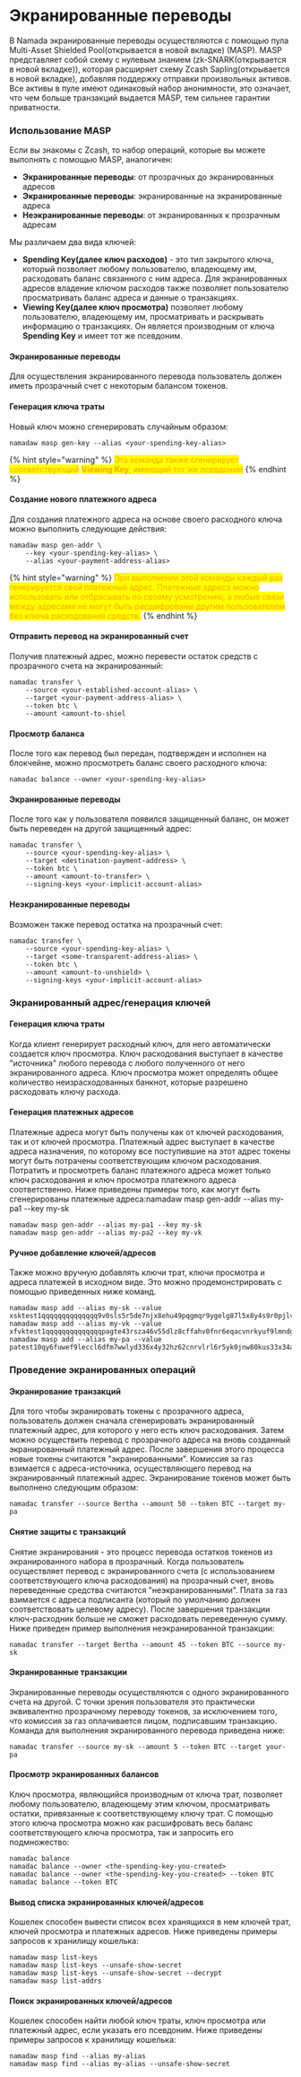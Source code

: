# Экранированные переводы

В Namada экранированные переводы осуществляются с помощью пула Multi-Asset Shielded Pool(открывается в новой вкладке) (MASP). MASP представляет собой схему с нулевым знанием (zk-SNARK(открывается в новой вкладке)), которая расширяет схему Zcash Sapling(открывается в новой вкладке), добавляя поддержку отправки произвольных активов. Все активы в пуле имеют одинаковый набор анонимности, это означает, что чем больше транзакций выдается MASP, тем сильнее гарантии приватности.

### Использование MASP

Если вы знакомы с Zcash, то набор операций, которые вы можете выполнять с помощью MASP, аналогичен:

* **Экранированные переводы**: от прозрачных до экранированных адресов
* **Экранированные переводы**: экранированные на экранированные адреса
* **Неэкранированные переводы**: от экранированных к прозрачным адресам

Мы различаем два вида ключей:

* **Spending Key(далее ключ расходов)** - это тип закрытого ключа, который позволяет любому пользователю, владеющему им, расходовать баланс связанного с ним адреса. Для экранированных адресов владение ключом расходов также позволяет пользователю просматривать баланс адреса и данные о транзакциях.
* **Viewing Key(далее ключ просмотра)** позволяет любому пользователю, владеющему им, просматривать и раскрывать информацию о транзакциях. Он является производным от ключа **Spending Key** и имеет тот же псевдоним.

#### Экранированные переводы

Для осуществления экранированного перевода пользователь должен иметь прозрачный счет с некоторым балансом токенов.

#### Генерация ключа траты

Новый ключ можно сгенерировать случайным образом:

```
namadaw masp gen-key --alias <your-spending-key-alias>
```

{% hint style="warning" %}
<mark style="color:orange;">Эта команда также сгенерирует соответствующий</mark> <mark style="color:orange;">**Viewing Key**</mark><mark style="color:orange;">, имеющий тот же псевдоним</mark>
{% endhint %}

#### Создание нового платежного адреса

Для создания платежного адреса на основе своего расходного ключа можно выполнить следующие действия:

```
namadaw masp gen-addr \
    --key <your-spending-key-alias> \
    --alias <your-payment-address-alias>
```

{% hint style="warning" %}
<mark style="color:orange;">При выполнении этой команды каждый раз генерируется свой платежный адрес. Платежные адреса можно использовать или отбрасывать по своему усмотрению, а любые связи между адресами не могут быть расшифрованы другим пользователем без ключа расходования средств.</mark>
{% endhint %}

#### Отправить перевод на экранированный счет

Получив платежный адрес, можно перевести остаток средств с прозрачного счета на экранированный:

```
namadac transfer \
    --source <your-established-account-alias> \
    --target <your-payment-address-alias> \
    --token btc \
    --amount <amount-to-shiel
```

#### Просмотр баланса

После того как перевод был передан, подтвержден и исполнен на блокчейне, можно просмотреть баланс своего расходного ключа:

```
namadac balance --owner <your-spending-key-alias>
```

#### Экранированные переводы

После того как у пользователя появился защищенный баланс, он может быть переведен на другой защищенный адрес:

```
namadac transfer \
    --source <your-spending-key-alias> \
    --target <destination-payment-address> \
    --token btc \
    --amount <amount-to-transfer> \
    --signing-keys <your-implicit-account-alias>
```

#### Неэкранированные переводы

Возможен также перевод остатка на прозрачный счет:

```
namadac transfer \
    --source <your-spending-key-alias> \
    --target <some-transparent-address-alias> \
    --token btc \
    --amount <amount-to-unshield> \
    --signing-keys <your-implicit-account-alias>
```

### Экранированный адрес/генерация ключей

#### Генерация ключа траты

Когда клиент генерирует расходный ключ, для него автоматически создается ключ просмотра. Ключ расходования выступает в качестве "источника" любого перевода с любого полученного от него экранированного адреса. Ключ просмотра может определять общее количество неизрасходованных банкнот, которые разрешено расходовать ключу расхода.

#### Генерация платежных адресов

Платежные адреса могут быть получены как от ключей расходования, так и от ключей просмотра. Платежный адрес выступает в качестве адреса назначения, по которому все поступившие на этот адрес токены могут быть потрачены соответствующим ключом расходования. Потратить и просмотреть баланс платежного адреса может только ключ расходования и ключ просмотра платежного адреса соответственно. Ниже приведены примеры того, как могут быть сгенерированы платежные адреса:namadaw masp gen-addr --alias my-pa1 --key my-sk

```
namadaw masp gen-addr --alias my-pa1 --key my-sk
namadaw masp gen-addr --alias my-pa2 --key my-vk
```

#### Ручное добавление ключей/адресов

Также можно вручную добавлять ключи трат, ключи просмотра и адреса платежей в исходном виде. Это можно продемонстрировать с помощью приведенных ниже команд.

```
namadaw masp add --alias my-sk --value xsktest1qqqqqqqqqqqqqq9v0sls5r5de7njx8ehu49pqgmqr9ygelg87l5x8y4s9r0pjlvu69au6gn3su5ewneas486hdccyayx32hxvt64p3d0hfuprpgcgv2q9gdx3jvxrn02f0nnp3jtdd6f5vwscfuyum083cvfv4jun75ak5sdgrm2pthzj3sflxc0jx0edrakx3vdcngrfjmru8ywkguru8mxss2uuqxdlglaz6undx5h8w7g70t2es850g48xzdkqay5qs0yw06rtxcvedhsv
namadaw masp add --alias my-vk --value xfvktest1qqqqqqqqqqqqqqpagte43rsza46v55dlz8cffahv0fnr6eqacvnrkyuf9lmndgal7erg38awgq60r259csg3lxeeyy5355f5nj3ywpeqgd2guqd73uxz46645d0ayt9em88wflka0vsrq29u47x55psw93ly80lvftzdr5ccrzuuedtf6fala4r4nnazm9y9hq5yu6pq24arjskmpv4mdgfn3spffxxv8ugvym36kmnj45jcvvmm227vqjm5fq8882yhjsq97p7xrwqt7n63v
namadaw masp add --alias my-pa --value patest10qy6fuwef9leccl6dfm7wwlyd336x4y32hz62cnrvlrl6r5yk0jnw80kus33x34a5peg2xc4csn
```

### Проведение экранированных операций

#### Экранирование транзакций

Для того чтобы экранировать токены с прозрачного адреса, пользователь должен сначала сгенерировать экранированный платежный адрес, для которого у него есть ключ расходования. Затем можно осуществить перевод с прозрачного адреса на вновь созданный экранированный платежный адрес. После завершения этого процесса новые токены считаются "экранированными". Комиссия за газ взимается с адреса-источника, осуществляющего перевод на экранированный платежный адрес. Экранирование токенов может быть выполнено следующим образом:

```
namadac transfer --source Bertha --amount 50 --token BTC --target my-pa
```

#### Снятие защиты с транзакций

Снятие экранирования - это процесс перевода остатков токенов из экранированного набора в прозрачный. Когда пользователь осуществляет перевод с экранированного счета (с использованием соответствующего ключа расходования) на прозрачный счет, вновь переведенные средства считаются "неэкранированными". Плата за газ взимается с адреса подписанта (который по умолчанию должен соответствовать целевому адресу). После завершения транзакции ключ-расходник больше не сможет расходовать переведенную сумму. Ниже приведен пример выполнения неэкранированной транзакции:

```
namadac transfer --target Bertha --amount 45 --token BTC --source my-sk
```

#### Экранированные транзакции

Экранированные переводы осуществляются с одного экранированного счета на другой. С точки зрения пользователя это практически эквивалентно прозрачному переводу токенов, за исключением того, что комиссия за газ оплачивается лицом, подписавшим транзакцию. Команда для выполнения экранированного перевода приведена ниже:

```
namadac transfer --source my-sk --amount 5 --token BTC --target your-pa
```

#### Просмотр экранированных балансов

Ключ просмотра, являющийся производным от ключа трат, позволяет любому пользователю, владеющему этим ключом, просматривать остатки, привязанные к соответствующему ключу трат. С помощью этого ключа просмотра можно как расшифровать весь баланс соответствующего ключа просмотра, так и запросить его подмножество:

```
namadac balance
namadac balance --owner <the-spending-key-you-created>
namadac balance --owner <the-spending-key-you-created> --token BTC
namadac balance --token BTC
```

#### Вывод списка экранированных ключей/адресов

Кошелек способен вывести список всех хранящихся в нем ключей трат, ключей просмотра и платежных адресов. Ниже приведены примеры запросов к хранилищу кошелька:

```
namadaw masp list-keys
namadaw masp list-keys --unsafe-show-secret
namadaw masp list-keys --unsafe-show-secret --decrypt
namadaw masp list-addrs
```

#### Поиск экранированных ключей/адресов

Кошелек способен найти любой ключ траты, ключ просмотра или платежный адрес, если указать его псевдоним. Ниже приведены примеры запросов к хранилищу кошелька:

```
namadaw masp find --alias my-alias
namadaw masp find --alias my-alias --unsafe-show-secret
```
